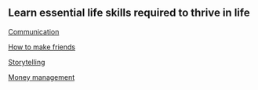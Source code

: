 ## Learn essential life skills required to thrive in life

[Communication](https://tinyschool.github.io/tinyschool/life-skills/communication/)

[How to make friends](https://tinyschool.github.io/tinyschool/life-skills/how-to-make-friends/)

[Storytelling](https://tinyschool.github.io/tinyschool/life-skills/storytelling/)

[Money management](https://tinyschool.github.io/tinyschool/life-skills/money-management/)